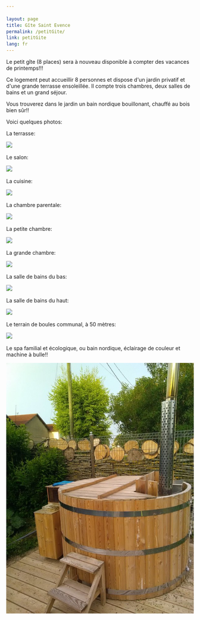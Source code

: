 ```yaml
---

layout: page
title: Gîte Saint Evence
permalink: /petitGite/
link: petitGite
lang: fr
---
```

Le petit gîte (8 places) sera à nouveau disponible à compter des vacances de printemps!!!

Ce logement peut accueillir 8 personnes et dispose d'un jardin privatif et  d'une grande terrasse ensoleillée. Il compte trois chambres, deux salles de bains et un grand séjour.

Vous trouverez dans le jardin un bain nordique bouillonant, chauffé au bois bien sûr!!

Voici quelques photos:

La terrasse:

![](/images/petitGite/.jpg )

Le salon:

![](/images/petitGite/.jpg )

La cuisine:

![](/images/petitGite/.jpg )

La chambre parentale:

![](/images/petitGite/.jpg )

La petite chambre:

![](/images/petitGite/.jpg )

La grande chambre:

![](/images/petitGite/.jpg )

La salle de bains du bas:

![](/images/petitGite/.jpg )

La salle de bains du haut:

![](/images/petitGite/.jpg )

Le terrain de boules communal, à 50 mètres:

![](/images/petitGite/.jpg )

Le spa familial et écologique, ou bain nordique, éclairage de couleur et machine à bulle!!

![](/images/gite13p/spa.jpg )

